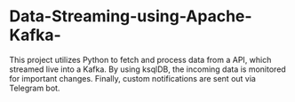 # Data-Streaming-using-Apache-Kafka-
This project utilizes Python to fetch and process data from a API, which streamed live into a Kafka. By using ksqlDB, the incoming data is monitored for important changes. Finally, custom notifications are sent out via Telegram bot.
